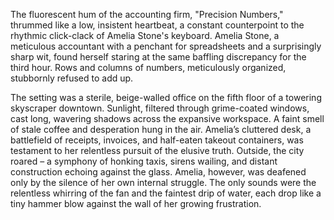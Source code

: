 The fluorescent hum of the accounting firm, "Precision Numbers," thrummed like a low, insistent heartbeat, a constant counterpoint to the rhythmic click-clack of Amelia Stone's keyboard.  Amelia Stone, a meticulous accountant with a penchant for spreadsheets and a surprisingly sharp wit, found herself staring at the same baffling discrepancy for the third hour.  Rows and columns of numbers, meticulously organized, stubbornly refused to add up.

The setting was a sterile, beige-walled office on the fifth floor of a towering skyscraper downtown.  Sunlight, filtered through grime-coated windows, cast long, wavering shadows across the expansive workspace.  A faint smell of stale coffee and desperation hung in the air.  Amelia’s cluttered desk, a battlefield of receipts, invoices, and half-eaten takeout containers, was testament to her relentless pursuit of the elusive truth.  Outside, the city roared – a symphony of honking taxis, sirens wailing, and distant construction echoing against the glass.  Amelia, however, was deafened only by the silence of her own internal struggle. The only sounds were the relentless whirring of the fan and the faintest drip of water, each drop like a tiny hammer blow against the wall of her growing frustration.
